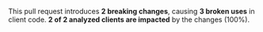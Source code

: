 This pull request introduces **2 breaking changes**, causing **3 broken uses** in client code.
**2 of 2 analyzed clients are impacted** by the changes (100%).
